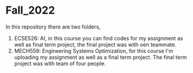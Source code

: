 # Fall_2022
In this repository there are two folders,
1. ECSE526: AI, in this course you can find codes for my assignment as well as final term project, the final project was with oen teammate.
2. MECH559: Engineering Systems Optimization, for this course I'm uploading my assignment as well as a final term project. The final term project was with team of four people.
